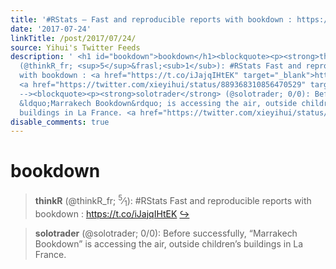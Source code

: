 ```yaml
---
title: '#RStats — Fast and reproducible reports with bookdown : https://t.co/iJajqIHtEK'
date: '2017-07-24'
linkTitle: /post/2017/07/24/
source: Yihui's Twitter Feeds
description: ' <h1 id="bookdown">bookdown</h1><blockquote><p><strong>thinkR</strong>
  (@thinkR_fr; <sup>5</sup>&frasl;<sub>1</sub>): #RStats Fast and reproducible reports
  with bookdown : <a href="https://t.co/iJajqIHtEK" target="_blank">https://t.co/iJajqIHtEK</a>
  <a href="https://twitter.com/xieyihui/status/889368310856470529" target="_blank">&#8618;</a></p></blockquote><!--
  --><blockquote><p><strong>solotrader</strong> (@solotrader; 0/0): Before successfully,
  &ldquo;Marrakech Bookdown&rdquo; is accessing the air, outside children&rsquo;s
  buildings in La France. <a href="https://twitter.com/xieyihui/status/ ...'
disable_comments: true
---
```

 <h1 id="bookdown">bookdown</h1><blockquote><p><strong>thinkR</strong> (@thinkR_fr; <sup>5</sup>&frasl;<sub>1</sub>): #RStats Fast and reproducible reports with bookdown : <a href="https://t.co/iJajqIHtEK" target="_blank">https://t.co/iJajqIHtEK</a> <a href="https://twitter.com/xieyihui/status/889368310856470529" target="_blank">&#8618;</a></p></blockquote><!-- --><blockquote><p><strong>solotrader</strong> (@solotrader; 0/0): Before successfully, &ldquo;Marrakech Bookdown&rdquo; is accessing the air, outside children&rsquo;s buildings in La France. <a href="https://twitter.com/xieyihui/status/ ...